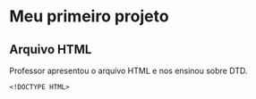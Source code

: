 # Meu primeiro projeto

## Arquivo HTML
Professor apresentou o arquivo HTML e nos ensinou sobre DTD.
```
<!DOCTYPE HTML>
```
